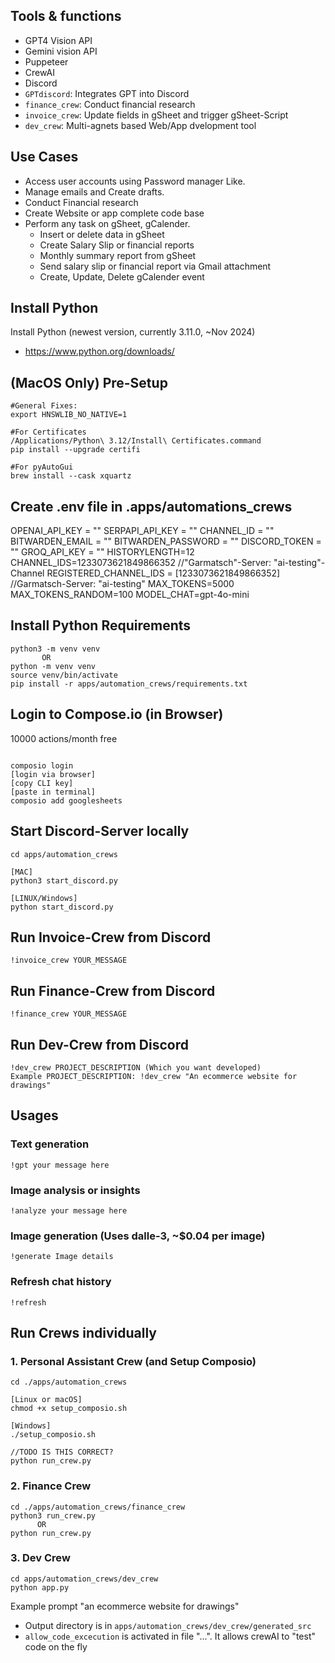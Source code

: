 ## Tools & functions

- GPT4 Vision API
- Gemini vision API
- Puppeteer
- CrewAI
- Discord
- `GPTdiscord`: Integrates GPT into Discord
- `finance_crew`: Conduct financial research
- `invoice_crew`: Update fields in gSheet and trigger gSheet-Script
- `dev_crew`: Multi-agnets based Web/App dvelopment tool

## Use Cases

- Access user accounts using Password manager Like.  
- Manage emails and Create drafts.  
- Conduct Financial research  
- Create Website or app complete code base  
- Perform any task on gSheet, gCalender.  
  - Insert or delete data in gSheet  
  - Create Salary Slip or financial reports
  - Monthly summary report from gSheet   
  - Send salary slip or financial report via Gmail attachment  
  - Create, Update, Delete gCalender event  

## Install Python

Install Python (newest version, currently 3.11.0, ~Nov 2024)

- https://www.python.org/downloads/


## (MacOS Only) Pre-Setup

```shell
#General Fixes:
export HNSWLIB_NO_NATIVE=1

#For Certificates
/Applications/Python\ 3.12/Install\ Certificates.command
pip install --upgrade certifi

#For pyAutoGui
brew install --cask xquartz
```


## Create .env file in .apps/automations_crews
OPENAI_API_KEY = ""
SERPAPI_API_KEY = ""
CHANNEL_ID = ""
BITWARDEN_EMAIL = ""
BITWARDEN_PASSWORD = ""
DISCORD_TOKEN = ""
GROQ_API_KEY = ""
HISTORYLENGTH=12
CHANNEL_IDS=1233073621849866352 //"Garmatsch"-Server: "ai-testing"-Channel
REGISTERED_CHANNEL_IDS = [1233073621849866352] //Garmatsch-Server: "ai-testing"
MAX_TOKENS=5000
MAX_TOKENS_RANDOM=100
MODEL_CHAT=gpt-4o-mini

## Install Python Requirements

```shell
python3 -m venv venv
       OR
python -m venv venv
source venv/bin/activate
pip install -r apps/automation_crews/requirements.txt
```


## Login to Compose.io (in Browser)
10000 actions/month free
```shell

composio login
[login via browser]
[copy CLI key]
[paste in terminal]
composio add googlesheets

```

## Start Discord-Server locally

```shell
cd apps/automation_crews

[MAC] 
python3 start_discord.py

[LINUX/Windows]
python start_discord.py

```


## Run Invoice-Crew from Discord

```
!invoice_crew YOUR_MESSAGE
```

## Run Finance-Crew from Discord

```
!finance_crew YOUR_MESSAGE
```

## Run Dev-Crew from Discord 

```
!dev_crew PROJECT_DESCRIPTION (Which you want developed)
Example PROJECT_DESCRIPTION: !dev_crew "An ecommerce website for drawings"

```


## Usages

### Text generation 
```
!gpt your message here
```

### Image analysis or insights
```
!analyze your message here
```

### Image generation (Uses dalle-3, ~$0.04 per image)
```
!generate Image details
```

### Refresh chat history
```
!refresh 
```


## Run Crews individually 
### 1. Personal Assistant Crew (and Setup Composio)
```shell
cd ./apps/automation_crews

[Linux or macOS]
chmod +x setup_composio.sh

[Windows]
./setup_composio.sh

//TODO IS THIS CORRECT?
python run_crew.py 
```


### 2. Finance Crew
```shell
cd ./apps/automation_crews/finance_crew
python3 run_crew.py
      OR
python run_crew.py

```


### 3. Dev Crew
```shell
cd apps/automation_crews/dev_crew
python app.py
```
Example prompt "an ecommerce website for drawings"
- Output directory is in `apps/automation_crews/dev_crew/generated_src`
- `allow_code_excecution` is activated in file "...". It allows crewAI to "test" code on the fly
